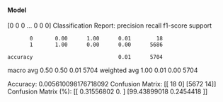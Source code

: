 #### Model
[0 0 0 ... 0 0 0]
Classification Report:
              precision    recall  f1-score   support

           0       0.00      1.00      0.01        18
           1       1.00      0.00      0.00      5686

    accuracy                           0.01      5704
   macro avg       0.50      0.50      0.01      5704
weighted avg       1.00      0.01      0.00      5704

Accuracy: 0.005610098176718092
Confusion Matrix:
[[  18    0]
 [5672   14]]
Confusion Matrix (%):
[[ 0.31556802  0.        ]
 [99.43899018  0.2454418 ]]
